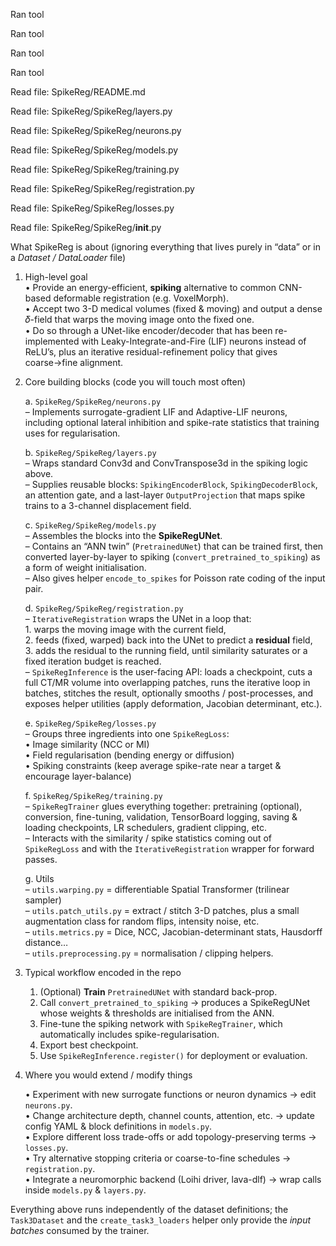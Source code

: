 Ran tool

Ran tool

Ran tool

Ran tool

Read file: SpikeReg/README.md

Read file: SpikeReg/SpikeReg/layers.py

Read file: SpikeReg/SpikeReg/neurons.py

Read file: SpikeReg/SpikeReg/models.py

Read file: SpikeReg/SpikeReg/training.py

Read file: SpikeReg/SpikeReg/registration.py

Read file: SpikeReg/SpikeReg/losses.py

Read file: SpikeReg/SpikeReg/__init__.py

What SpikeReg is about (ignoring everything that lives purely in “data” or in a *Dataset / DataLoader* file)

1. High-level goal  
   • Provide an energy-efficient, **spiking** alternative to common CNN-based deformable registration (e.g. VoxelMorph).  
   • Accept two 3-D medical volumes (fixed & moving) and output a dense 𝛿-field that warps the moving image onto the fixed one.  
   • Do so through a UNet-like encoder/decoder that has been re-implemented with Leaky-Integrate-and-Fire (LIF) neurons instead of ReLU’s, plus an iterative residual-refinement policy that gives coarse→fine alignment.

2. Core building blocks (code you will touch most often)

   a. `SpikeReg/SpikeReg/neurons.py`  
      – Implements surrogate-gradient LIF and Adaptive-LIF neurons, including optional lateral inhibition and spike-rate statistics that training uses for regularisation.

   b. `SpikeReg/SpikeReg/layers.py`  
      – Wraps standard Conv3d and ConvTranspose3d in the spiking logic above.  
      – Supplies reusable blocks: `SpikingEncoderBlock`, `SpikingDecoderBlock`, an attention gate, and a last-layer `OutputProjection` that maps spike trains to a 3-channel displacement field.

   c. `SpikeReg/SpikeReg/models.py`  
      – Assembles the blocks into the **SpikeRegUNet**.  
      – Contains an “ANN twin” (`PretrainedUNet`) that can be trained first, then converted layer-by-layer to spiking (`convert_pretrained_to_spiking`) as a form of weight initialisation.  
      – Also gives helper `encode_to_spikes` for Poisson rate coding of the input pair.

   d. `SpikeReg/SpikeReg/registration.py`  
      – `IterativeRegistration` wraps the UNet in a loop that:  
        1. warps the moving image with the current field,  
        2. feeds (fixed, warped) back into the UNet to predict a **residual** field,  
        3. adds the residual to the running field, until similarity saturates or a fixed iteration budget is reached.  
      – `SpikeRegInference` is the user-facing API: loads a checkpoint, cuts a full CT/MR volume into overlapping patches, runs the iterative loop in batches, stitches the result, optionally smooths / post-processes, and exposes helper utilities (apply deformation, Jacobian determinant, etc.).

   e. `SpikeReg/SpikeReg/losses.py`  
      – Groups three ingredients into one `SpikeRegLoss`:  
        • Image similarity (NCC or MI)  
        • Field regularisation (bending energy or diffusion)  
        • Spiking constraints (keep average spike-rate near a target & encourage layer-balance)  

   f. `SpikeReg/SpikeReg/training.py`  
      – `SpikeRegTrainer` glues everything together: pretraining (optional), conversion, fine-tuning, validation, TensorBoard logging, saving & loading checkpoints, LR schedulers, gradient clipping, etc.  
      – Interacts with the similarity / spike statistics coming out of `SpikeRegLoss` and with the `IterativeRegistration` wrapper for forward passes.

   g. Utils  
      – `utils.warping.py` = differentiable Spatial Transformer (trilinear sampler)  
      – `utils.patch_utils.py` = extract / stitch 3-D patches, plus a small augmentation class for random flips, intensity noise, etc.  
      – `utils.metrics.py` = Dice, NCC, Jacobian-determinant stats, Hausdorff distance…  
      – `utils.preprocessing.py` = normalisation / clipping helpers.

3. Typical workflow encoded in the repo

   1. (Optional) **Train** `PretrainedUNet` with standard back-prop.  
   2. Call `convert_pretrained_to_spiking` → produces a SpikeRegUNet whose weights & thresholds are initialised from the ANN.  
   3. Fine-tune the spiking network with `SpikeRegTrainer`, which automatically includes spike-regularisation.  
   4. Export best checkpoint.  
   5. Use `SpikeRegInference.register()` for deployment or evaluation.

4. Where you would extend / modify things

   • Experiment with new surrogate functions or neuron dynamics → edit `neurons.py`.  
   • Change architecture depth, channel counts, attention, etc. → update config YAML & block definitions in `models.py`.  
   • Explore different loss trade-offs or add topology-preserving terms → `losses.py`.  
   • Try alternative stopping criteria or coarse-to-fine schedules → `registration.py`.  
   • Integrate a neuromorphic backend (Loihi driver, lava-dlf) → wrap calls inside `models.py` & `layers.py`.

Everything above runs independently of the dataset definitions; the `Task3Dataset` and the `create_task3_loaders` helper only provide the *input batches* consumed by the trainer.